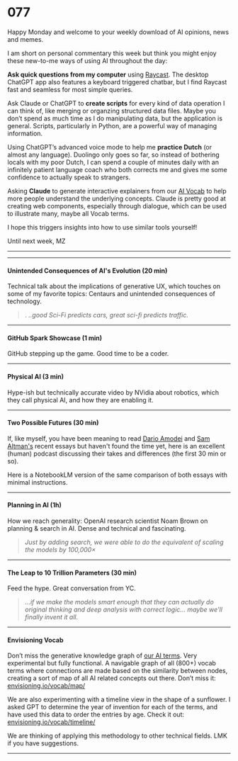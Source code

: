 # 077

Happy Monday and welcome to your weekly download of AI opinions, news and memes.

I am short on personal commentary this week but think you might enjoy these new-to-me ways of using AI throughout the day:

**Ask quick questions from my computer** using [Raycast](https://www.raycast.com). The desktop ChatGPT app also features a keyboard triggered chatbar, but I find Raycast fast and seamless for most simple queries.

Ask Claude or ChatGPT to **create scripts** for every kind of data operation I can think of, like merging or organzing structured data files. Maybe you don’t spend as much time as I do manipulating data, but the application is general. Scripts, particularly in Python, are a powerful way of managing information.

Using ChatGPT’s advanced voice mode to help me **practice Dutch** \(or almost any language\). Duolingo only goes so far, so instead of bothering locals with my poor Dutch, I can spend a couple of minutes daily with an infinitely patient language coach who both corrects me and gives me some confidence to actually speak to strangers.

Asking **Claude** to generate interactive explainers from our [AI Vocab](https://www.envisioning.io/vocab/) to help more people understand the underlying concepts. Claude is pretty good at creating web components, especially through dialogue, which can be used to illustrate many, maybe all Vocab terms.

I hope this triggers insights into how to use similar tools yourself\!

Until next week,
MZ

* * *

* * *

#### Unintended Consequences of AI's Evolution \(20 min\)

Technical talk about the implications of generative UX, which touches on some of my favorite topics: Centaurs and unintended consequences of technology.

> . _..good Sci-Fi predicts cars, great sci-fi predicts traffic._

* * *

#### GitHub Spark Showcase \(1 min\)

GitHub stepping up the game. Good time to be a coder.

* * *

#### Physical AI \(3 min\)

Hype-ish but technically accurate video by NVidia about robotics, which they call physical AI, and how they are enabling it.

* * *

#### Two Possible Futures \(30 min\)

If, like myself, you have been meaning to read [Dario Amodei](https://darioamodei.com/machines-of-loving-grace) and [Sam Altman's](https://ia.samaltman.com) recent essays but haven't found the time yet, here is an excellent \(human\) podcast discussing their takes and differences \(the first 30 min or so\).

Here is a NotebookLM version of the same comparison of both essays with minimal instructions.

* * *

#### Planning in AI \(1h\)

How we reach generality: OpenAI research scientist Noam Brown on planning & search in AI. Dense and technical and fascinating.

> _Just by adding search, we were able to do the equivalent of scaling the models by 100,000×_

* * *

#### The Leap to 10 Trillion Parameters \(30 min\)

Feed the hype. Great conversation from YC.

> _...if we make the models smart enough that they can actually do original thinking and deep analysis with correct logic... maybe we'll finally invent it all._

* * *

#### Envisioning Vocab

Don’t miss the generative knowledge graph of [our AI terms](https://www.envisioning.io/vocab/). Very experimental but fully functional. A navigable graph of all \(800+\) vocab terms where connections are made based on the similarity between nodes, creating a sort of map of all AI related concepts out there. Don’t miss it: [envisioning.io/vocab/map/](https://www.envisioning.io/vocab/map/)

We are also experimenting with a timeline view in the shape of a sunflower. I asked GPT to determine the year of invention for each of the terms, and have used this data to order the entries by age. Check it out: [envisioning.io/vocab/timeline/](https://www.envisioning.io/vocab/timeline/)

We are thinking of applying this methodology to other technical fields. LMK if you have suggestions.

* * *